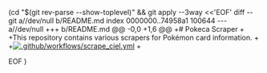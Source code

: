  (cd "$(git rev-parse --show-toplevel)" && git apply --3way <<'EOF' 
diff --git a//dev/null b/README.md
index 0000000..74958a1 100644
--- a//dev/null
+++ b/README.md
@@ -0,0 +1,6 @@
+# Pokeca Scraper
+
+This repository contains various scrapers for Pokémon card information.
+
+[![.github/workflows/scrape_ciel.yml](https://github.com/kuuhaku1102/pokeca-scraper/actions/workflows/scrape_ciel.yml/badge.svg)](https://github.com/kuuhaku1102/pokeca-scraper/actions/workflows/scrape_ciel.yml)
+
 
EOF
)
